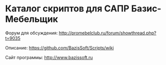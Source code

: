 # Каталог скриптов для САПР Базис-Мебельщик

Форум для обсуждения: http://promebelclub.ru/forum/showthread.php?t=9035

Описание: https://github.com/BazisSoft/Scripts/wiki

Сайт программы: http://www.bazissoft.ru
